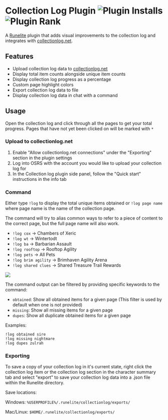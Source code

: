 
# Collection Log Plugin ![Plugin Installs](https://img.shields.io/endpoint?url=https://i.pluginhub.info/shields/installs/plugin/collection-log) ![Plugin Rank](https://img.shields.io/endpoint?url=https://i.pluginhub.info/shields/rank/plugin/collection-log)

A [Runelite](https://github.com/runelite/runelite) plugin that adds visual improvements to the collection log and integrates with [collectionlog.net](https://collectionlog.net).

## Features
* Upload collection log data to [collectionlog.net](https://collectionlog.net)
* Display total item counts alongside unique item counts
* Display collection log progress as a percentage
* Custom page highlight colors
* Export collection log data to file
* Display collection log data in chat with a command

## Usage
Open the collection log and click through all the pages to get your total progress. Pages that have not yet been clicked on will be marked with `*`

### Upload to collectionlog.net
1. Enable "Allow collectionlog.net connections" under the "Exporting" section in the plugin settings
2. Log into OSRS with the account you would like to upload your collection log for
3. In the Collection log plugin side panel, follow the "Quick start" instructions in the info tab

### Command
Either type `!log` to display the total unique items obtained or `!log page name` where page name is the name of the collection page.

The command will try to alias common ways to refer to a piece of content to the correct page, but the full page name will also work.

- `!log cox` -> Chambers of Xeric
- `!log wt` -> Wintertodt
- `!log ba` -> Barbarian Assault
- `!log rooftop` -> Rooftop Agility
- `!log pets` -> All Pets
- `!log brim agility` -> Brimhaven Agility Arena
- `!log shared clues` -> Shared Treasure Trail Rewards

![](https://i.imgur.com/U2C2t1G.gif)

The command output can be filtered by providing specific keywords to the command:
- `obtained`: Show all obtained items for a given page (This filter is used by default when one is not provided)
- `missing`: Show all missing items for a given page
- `dupes`: Show all duplicate obtained items for a given page

Examples:
```
!log obtained sire
!log missing nightmare
!log dupes zulrah
```

### Exporting

To save a copy of your collection log in it's current state, right click the collection log item or the collection log section in the character summary tab and select "export" to save your collection log data into a .json file within the Runelite directory.

Save locations:

Windows: `%USERPROFILE%/.runelite/collectionlog/exports/`

Mac/Linux: `$HOME/.runelite/collectionlog/exports/`
